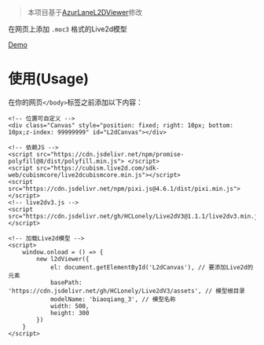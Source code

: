 > 本项目基于[AzurLaneL2DViewer](https://github.com/alg-wiki/AzurLaneL2DViewer)修改

在网页上添加 `.moc3` 格式的Live2d模型

[Demo](https://live2dv3demo.hclonely.com/)

# 使用(Usage)

在你的网页`</body>`标签之前添加以下内容：

```
<!-- 位置可自定义 -->
<div class="Canvas" style="position: fixed; right: 10px; bottom: 10px;z-index: 99999999" id="L2dCanvas"></div>

<!-- 依赖JS -->
<script src="https://cdn.jsdelivr.net/npm/promise-polyfill@8/dist/polyfill.min.js"> </script>
<script src="https://cubism.live2d.com/sdk-web/cubismcore/live2dcubismcore.min.js"></script>
<script src="https://cdn.jsdelivr.net/npm/pixi.js@4.6.1/dist/pixi.min.js"></script>
<!-- live2dv3.js -->
<script src="https://cdn.jsdelivr.net/gh/HCLonely/Live2dV3@1.1.1/live2dv3.min.js"></script>

<!-- 加载Live2d模型 -->
<script>
    window.onload = () => {
        new l2dViewer({
            el: document.getElementById('L2dCanvas'), // 要添加Live2d的元素
            basePath: 'https://cdn.jsdelivr.net/gh/HCLonely/Live2dV3/assets', // 模型根目录
            modelName: 'biaoqiang_3', // 模型名称
            width: 500,
            height: 300
        })
    }
</script>
```
